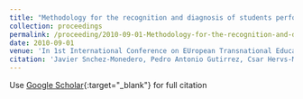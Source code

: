 ```yaml
---
title: "Methodology for the recognition and diagnosis of students performance by discriminant analisys and artificial neural networks"
collection: proceedings
permalink: /proceeding/2010-09-01-Methodology-for-the-recognition-and-diagnosis-of-students-performance-by-discriminant-analisys-and-a
date: 2010-09-01
venue: 'In 1st International Conference on EUropean Transnational Education (ICEUTE2010)'
citation: 'Javier Snchez-Monedero, Pedro Antonio Gutirrez, Csar Hervs-Martınez, Manuel Cruz-Ramırez, Juan Carlos Fernndez, Francisco Fernandez-Navarro, &quot;Methodology for the recognition and diagnosis of students performance by discriminant analisys and artificial neural networks.&quot; In 1st International Conference on EUropean Transnational Education (ICEUTE2010), 2010, Burgos, Spain, pp.107-115.'
---
```

Use [Google Scholar](https://scholar.google.com/scholar?q=Methodology+for+the+recognition+and+diagnosis+of+students+performance+by+discriminant+analisys+and+artificial+neural+networks){:target="_blank"} for full citation